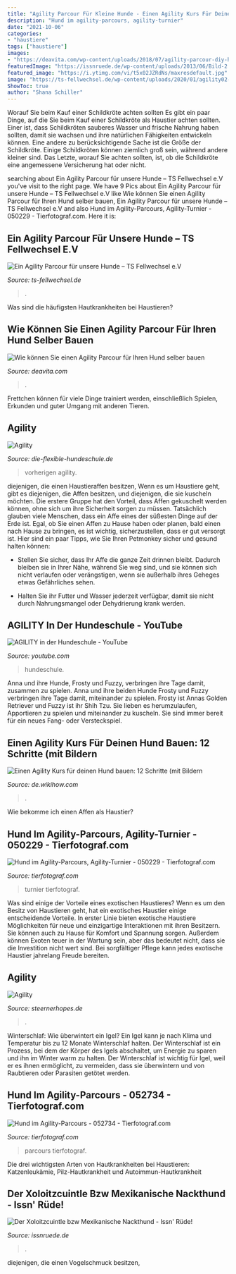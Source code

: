 ```yaml
---
title: "Agility Parcour Für Kleine Hunde - Einen Agility Kurs Für Deinen Hund Bauen: 12 Schritte (mit Bildern"
description: "Hund im agility-parcours, agility-turnier"
date: "2021-10-06"
categories:
- "haustiere"
tags: ["haustiere"]
images:
- "https://deavita.com/wp-content/uploads/2018/07/agility-parcour-diy-hundeparcour-selber-bauen-slalomstangen-erstellen-spielen-trainieren-kleine-hunde-tunnel.jpg"
featuredImage: "https://issnruede.de/wp-content/uploads/2013/06/Bild-2.jpg"
featured_image: "https://i.ytimg.com/vi/t5x02JZRdNs/maxresdefault.jpg"
image: "https://ts-fellwechsel.de/wp-content/uploads/2020/01/agility02-300x200.jpg"
ShowToc: true
author: "Shana Schiller"
---
```



Worauf Sie beim Kauf einer Schildkröte achten sollten
Es gibt ein paar Dinge, auf die Sie beim Kauf einer Schildkröte als Haustier achten sollten.
Einer ist, dass Schildkröten sauberes Wasser und frische Nahrung haben sollten, damit sie wachsen und ihre natürlichen Fähigkeiten entwickeln können.
Eine andere zu berücksichtigende Sache ist die Größe der Schildkröte. Einige Schildkröten können ziemlich groß sein, während andere kleiner sind.
Das Letzte, worauf Sie achten sollten, ist, ob die Schildkröte eine angemessene Versicherung hat oder nicht.

	

		
searching about Ein Agility Parcour für unsere Hunde – TS Fellwechsel e.V you've visit to the right page. We have 9 Pics about Ein Agility Parcour für unsere Hunde – TS Fellwechsel e.V like Wie können Sie einen Agility Parcour für Ihren Hund selber bauen, Ein Agility Parcour für unsere Hunde – TS Fellwechsel e.V and also Hund im Agility-Parcours, Agility-Turnier - 050229 - Tierfotograf.com. Here it is:
		
    
## Ein Agility Parcour Für Unsere Hunde – TS Fellwechsel E.V

<img loading=lazy src="https://ts-fellwechsel.de/wp-content/uploads/2020/01/agility02-300x200.jpg" onerror="this.onerror=null;this.src='https://tse4.mm.bing.net/th?id=OIP.IbVcV0m1acnF-7TSzPxUWgAAAA&amp;pid=15.1';" alt="Ein Agility Parcour für unsere Hunde – TS Fellwechsel e.V">

_Source: ts-fellwechsel.de_

>. 

	

Was sind die häufigsten Hautkrankheiten bei Haustieren?

    
## Wie Können Sie Einen Agility Parcour Für Ihren Hund Selber Bauen

<img loading=lazy src="https://deavita.com/wp-content/uploads/2018/07/agility-parcour-diy-hundeparcour-selber-bauen-slalomstangen-erstellen-spielen-trainieren-kleine-hunde-tunnel.jpg" onerror="this.onerror=null;this.src='https://tse1.mm.bing.net/th?id=OIP.CXOgXUKvnjj2NsnLobSCogHaE5&amp;pid=15.1';" alt="Wie können Sie einen Agility Parcour für Ihren Hund selber bauen">

_Source: deavita.com_

>. 

	

Frettchen können für viele Dinge trainiert werden, einschließlich Spielen, Erkunden und guter Umgang mit anderen Tieren.

    
## Agility

<img loading=lazy src="http://www.die-flexible-hundeschule.de/hpla0905101 55.jpg" onerror="this.onerror=null;this.src='https://tse4.mm.bing.net/th?id=OIP.BWdvS2jj35oAp9JKcHBG8wAAAA&amp;pid=15.1';" alt="Agility">

_Source: die-flexible-hundeschule.de_

>vorherigen agility. 

	

diejenigen, die einen Haustieraffen besitzen,
Wenn es um Haustiere geht, gibt es diejenigen, die Affen besitzen, und diejenigen, die sie kuscheln möchten. Die erstere Gruppe hat den Vorteil, dass Affen gekuschelt werden können, ohne sich um ihre Sicherheit sorgen zu müssen. Tatsächlich glauben viele Menschen, dass ein Affe eines der süßesten Dinge auf der Erde ist. Egal, ob Sie einen Affen zu Hause haben oder planen, bald einen nach Hause zu bringen, es ist wichtig, sicherzustellen, dass er gut versorgt ist. Hier sind ein paar Tipps, wie Sie Ihren Petmonkey sicher und gesund halten können:
- Stellen Sie sicher, dass Ihr Affe die ganze Zeit drinnen bleibt. Dadurch bleiben sie in Ihrer Nähe, während Sie weg sind, und sie können sich nicht verlaufen oder verängstigen, wenn sie außerhalb ihres Geheges etwas Gefährliches sehen.

- Halten Sie ihr Futter und Wasser jederzeit verfügbar, damit sie nicht durch Nahrungsmangel oder Dehydrierung krank werden.

    
## AGILITY In Der Hundeschule - YouTube

<img loading=lazy src="https://i.ytimg.com/vi/t5x02JZRdNs/maxresdefault.jpg" onerror="this.onerror=null;this.src='https://tse1.mm.bing.net/th?id=OIP.vBFJMHVmXa-J5loN2VdHXQHaEK&amp;pid=15.1';" alt="AGILITY in der Hundeschule - YouTube">

_Source: youtube.com_

>hundeschule. 

	

Anna und ihre Hunde, Frosty und Fuzzy, verbringen ihre Tage damit, zusammen zu spielen.
Anna und ihre beiden Hunde Frosty und Fuzzy verbringen ihre Tage damit, miteinander zu spielen. Frosty ist Annas Golden Retriever und Fuzzy ist ihr Shih Tzu. Sie lieben es herumzulaufen, Apportieren zu spielen und miteinander zu kuscheln. Sie sind immer bereit für ein neues Fang- oder Versteckspiel.

    
## Einen Agility Kurs Für Deinen Hund Bauen: 12 Schritte (mit Bildern

<img loading=lazy src="https://www.wikihow.com/images/thumb/7/76/Design-a-Dog-Agility-Course-Step-10.jpg/v4-728px-Design-a-Dog-Agility-Course-Step-10.jpg" onerror="this.onerror=null;this.src='https://tse4.mm.bing.net/th?id=OIP.fQOdljppTJ2Mlcs5dcY7jQHaFj&amp;pid=15.1';" alt="Einen Agility Kurs für deinen Hund bauen: 12 Schritte (mit Bildern">

_Source: de.wikihow.com_

>. 

	

Wie bekomme ich einen Affen als Haustier?

    
## Hund Im Agility-Parcours, Agility-Turnier - 050229 - Tierfotograf.com

<img loading=lazy src="http://tierfotograf.com/media/600-600-83021-0-0/050229_hund-im-agility-parcours-agility-turnier.jpg" onerror="this.onerror=null;this.src='https://tse2.mm.bing.net/th?id=OIP.DpCORUUh6vwrJyTuLzQxxwHaE2&amp;pid=15.1';" alt="Hund im Agility-Parcours, Agility-Turnier - 050229 - Tierfotograf.com">

_Source: tierfotograf.com_

>turnier tierfotograf. 

	

Was sind einige der Vorteile eines exotischen Haustieres?
Wenn es um den Besitz von Haustieren geht, hat ein exotisches Haustier einige entscheidende Vorteile. In erster Linie bieten exotische Haustiere Möglichkeiten für neue und einzigartige Interaktionen mit ihren Besitzern. Sie können auch zu Hause für Komfort und Spannung sorgen. Außerdem können Exoten teuer in der Wartung sein, aber das bedeutet nicht, dass sie die Investition nicht wert sind. Bei sorgfältiger Pflege kann jedes exotische Haustier jahrelang Freude bereiten.

    
## Agility

<img loading=lazy src="http://steernerhopes.de/media/images/dsc_0134.jpg" onerror="this.onerror=null;this.src='https://tse4.mm.bing.net/th?id=OIP.PV7zrTTgIAQVHqeSxTjtiwHaFm&amp;pid=15.1';" alt="Agility">

_Source: steernerhopes.de_

>. 

	

Winterschlaf: Wie überwintert ein Igel?
Ein Igel kann je nach Klima und Temperatur bis zu 12 Monate Winterschlaf halten. Der Winterschlaf ist ein Prozess, bei dem der Körper des Igels abschaltet, um Energie zu sparen und ihn im Winter warm zu halten. Der Winterschlaf ist wichtig für Igel, weil er es ihnen ermöglicht, zu vermeiden, dass sie überwintern und von Raubtieren oder Parasiten getötet werden.

    
## Hund Im Agility-Parcours - 052734 - Tierfotograf.com

<img loading=lazy src="https://www.tierfotograf.com/media/600-600-85434-0-0/052734_hund-im-agility-parcours.jpg" onerror="this.onerror=null;this.src='https://tse3.mm.bing.net/th?id=OIP.lU0yG0ZxLX8iQiH0BV7-LAHaEL&amp;pid=15.1';" alt="Hund im Agility-Parcours - 052734 - Tierfotograf.com">

_Source: tierfotograf.com_

>parcours tierfotograf. 

	

Die drei wichtigsten Arten von Hautkrankheiten bei Haustieren: Katzenleukämie, Pilz-Hautkrankheit und Autoimmun-Hautkrankheit

    
## Der Xoloitzcuintle Bzw Mexikanische Nackthund - Issn&#039; Rüde!

<img loading=lazy src="https://issnruede.de/wp-content/uploads/2013/06/Bild-2.jpg" onerror="this.onerror=null;this.src='https://tse4.mm.bing.net/th?id=OIP.aiQL9sNm_i6MlWmW5cePYAHaFT&amp;pid=15.1';" alt="Der Xoloitzcuintle bzw Mexikanische Nackthund - Issn&#039; Rüde!">

_Source: issnruede.de_

>. 

	

diejenigen, die einen Vogelschmuck besitzen,

